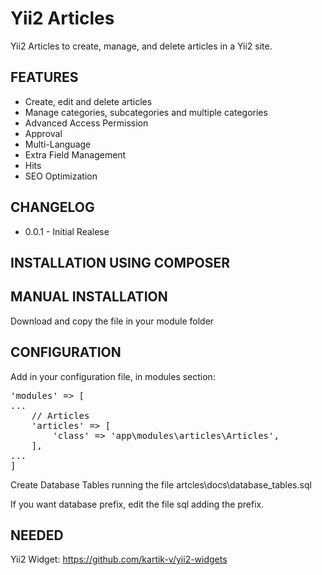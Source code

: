 Yii2 Articles
=============

Yii2 Articles to create, manage, and delete articles in a Yii2 site.

<h2>FEATURES</h2>

<ul>
  <li>Create, edit and delete articles</li>
  <li>Manage categories, subcategories and multiple categories</li>
  <li>Advanced Access Permission</li>
  <li>Approval</li>
  <li>Multi-Language</li>
  <li>Extra Field Management</li>
  <li>Hits</li>
  <li>SEO Optimization</li>
</ul>

<h2>CHANGELOG</h2>

<ul>
  <li>0.0.1 - Initial Realese</li>
</ul>

<h2>INSTALLATION USING COMPOSER</h2>

<h2>MANUAL INSTALLATION</h2>

Download and copy the file in your module folder

<h2>CONFIGURATION</h2>

Add in your configuration file, in modules section:

<pre>'modules' => [ 
...
	// Articles
	'articles' => [
		'class' => 'app\modules\articles\Articles',
	],
...
]</pre>

Create Database Tables running the file artcles\docs\database_tables.sql

If you want database prefix, edit the file sql adding the prefix.

<h2>NEEDED</h2>

Yii2 Widget: https://github.com/kartik-v/yii2-widgets
